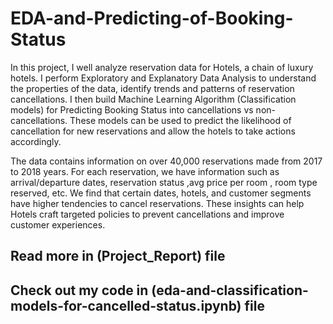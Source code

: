 # EDA-and-Predicting-of-Booking-Status

In this project, I well analyze reservation data for Hotels, a chain of luxury hotels. I perform Exploratory and Explanatory  Data Analysis to understand the properties of the data, identify trends and patterns of reservation cancellations. I then build Machine Learning Algorithm (Classification models) for Predicting Booking Status into cancellations vs non-cancellations. These models can be used to predict the likelihood of cancellation for new reservations and allow the hotels to take actions accordingly.

The data contains information on over 40,000 reservations made from 2017 to 2018 years. For each reservation, we have information such as arrival/departure dates, reservation status ,avg price per room , room type reserved, etc. We find that certain dates, hotels, and customer segments have higher tendencies to cancel reservations. These insights can help Hotels craft targeted policies to prevent cancellations and improve customer experiences.

## Read more in (Project_Report) file
## Check out my code in (eda-and-classification-models-for-cancelled-status.ipynb) file
